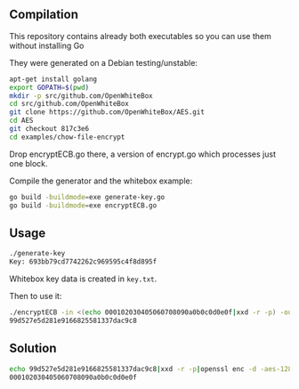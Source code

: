 Compilation
-----------

This repository contains already both executables so you can use them without installing Go

They were generated on a Debian testing/unstable:

```bash
apt-get install golang
export GOPATH=$(pwd)
mkdir -p src/github.com/OpenWhiteBox
cd src/github.com/OpenWhiteBox
git clone https://github.com/OpenWhiteBox/AES.git
cd AES
git checkout 817c3e6
cd examples/chow-file-encrypt
```

Drop encryptECB.go there, a version of encrypt.go which processes just one block.

Compile the generator and the whitebox example:

```bash
go build -buildmode=exe generate-key.go
go build -buildmode=exe encryptECB.go
```

Usage
-----

```bash
./generate-key
Key: 693bb79cd7742262c969595c4f8d895f
```

Whitebox key data is created in `key.txt`.

Then to use it:

```bash
./encryptECB -in <(echo 000102030405060708090a0b0c0d0e0f|xxd -r -p) -out >(xxd -p)
99d527e5d281e9166825581337dac9c8
```

Solution
--------

```bash
echo 99d527e5d281e9166825581337dac9c8|xxd -r -p|openssl enc -d -aes-128-ecb -K 693bb79cd7742262c969595c4f8d895f -nopad|xxd -p
000102030405060708090a0b0c0d0e0f
```
